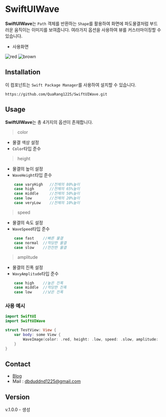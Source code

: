 # SwiftUIWave

**SwiftUIWave**는 `Path` 객체를 반환하는 `Shape`를 활용하여 화면에 파도물결처럼 부드러운 움직이는 이미지를 보여줍니다. 여라가지 옵션을 사용하여 뷰를 커스터마이징할 수 있습니다.

- 사용화면

![red](https://github.com/QuaRang1225/SwiftUIWave/assets/31721255/5f18adde-7a21-4b26-89ad-f94d20c455b0)
![brown](https://github.com/QuaRang1225/SwiftUIWave/assets/31721255/849bfa2f-1049-4f81-b15f-49db1225c20e)

## Installation
이 컴포넌트는 `Swift Package Manager`를 사용하여 설치할 수 있습니다.
```
https://github.com/QuaRang1225/SwiftUIWave.git
```

## Usage
**SwiftUIWave**는 총 4가지의 옵션이 존재합니다.
> color
- 물결 색상 설정
- `Color`타입 준수
  
> height
- 물결의 높이 설정
- `WaveHeight`타입 준수

```swift
    case varyHigh   //전체의 80%높이
    case high       //전체의 65%높이
    case middle     //전체의 50%높이
    case low        //전체의 20%높이
    case veryLow    //전체의 10%높이
```
> speed
- 물결의 속도 설정
- `WaveSpeed`타입 준수

```swift
    case fast    //빠른 물결
    case normal  //적당한 물결
    case slow    //잔잔한 물결
```
> amplitude
- 물결의 진폭 설정
- `WavyAmplitude`타입 준수
```swift
    case high    //높은 진폭
    case middle  //적당한 진폭
    case low     //낮은 진폭
```
### 사용 예시
```swift
import SwiftUI
import SwiftUIWave

struct TestView: View {
    var body: some View {
        WaveImage(color: .red, height: .low, speed: .slow, amplitude: .low)
    }
}
```

## Contact
- [Blog](https://quarang.tistory.com/55)
- Mail : dbduddnd1225@gmail.com
## Version
v.1.0.0 - 생성
